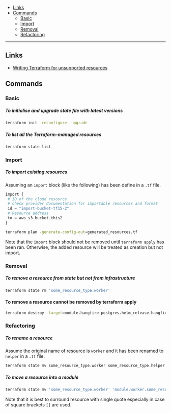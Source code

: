 - [Links](#links)
- [Commands](#commands)
  * [Basic](#basic)
  * [Import](#import)
  * [Removal](#removal)
  * [Refactoring](#refactoring)
____

## Links

- [Writing Terraform for unsupported
  resources](https://www.hashicorp.com/blog/writing-terraform-for-unsupported-resources)

## Commands

### Basic

##### To initialise and upgrade state file with latest versions

```sh
terraform init -reconfigure -upgrade
```

##### To list all the Terraform-managed resources

```sh
terraform state list
```

### Import

##### To import existing resources

Assuming an `import` block (like the following) has been define in a `.tf` file.

```terraform
import {
 # ID of the cloud resource
 # Check provider documentation for importable resources and format
 id = "import-bucket-tf15-2"
 # Resource address
 to = aws_s3_bucket.this2
}
```

```sh
terraform plan -generate-config-out=generated_resources.tf
```

Note that the `import` block should not be removed until `terraform apply` has
been ran. Otherwise, the added resource will be treated as creation but not
import.

### Removal

##### To remove a resource from state but not from infrastructure

```sh
terraform state rm 'some_resource_type.worker'
```

#### To remove a resource cannot be removed by terraform apply

```sh
terraform destroy -target=module.hangfire-postgres.helm_release.hangfire-postgres
```

### Refactoring

##### To rename a resource

Assume the original name of resource is `worker` and it has been renamed to
`helper` in a `.tf` file.

```sh
terraform state mv some_resource_type.worker some_resource_type.helper
```

##### To move a resource into a module

```sh
terraform state mv 'some_resource_type.worker' 'module.worker.some_resource_type.main'
```

Note that it is best to surround resource with single quote especially in case
of square brackets `[]` are used.
